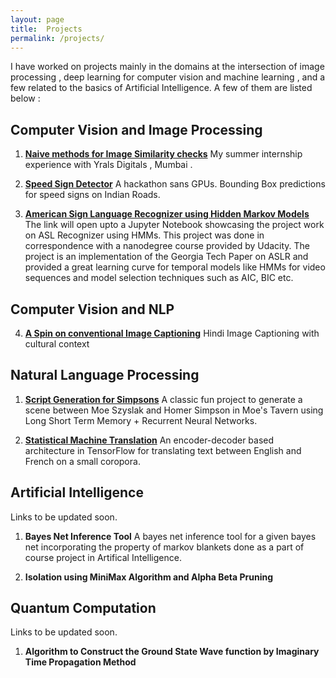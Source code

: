 ```yaml
---
layout: page
title:  Projects
permalink: /projects/
---
```


I have worked on projects mainly in the domains at the intersection of image processing , deep learning for computer vision and machine learning , and a few related to the basics of Artificial Intelligence. A few of them are listed below :

## Computer Vision and Image Processing 
 
1. [**Naive methods for Image Similarity checks**](/projects/yrals)
    My summer internship experience with Yrals Digitals , Mumbai .

2. [**Speed Sign Detector**](/projects/speedsign/) 
    A hackathon sans GPUs. Bounding Box predictions for speed signs on Indian Roads.
    
3. [**American Sign Language Recognizer using Hidden Markov Models**](/projects/aslr.html)
    The link will open upto a Jupyter Notebook showcasing the project work on ASL Recognizer using HMMs.
    This project was done in correspondence with a nanodegree course provided by Udacity. The project is an implementation of the Georgia Tech Paper on ASLR and provided a great learning curve for temporal models like HMMs for video sequences and model selection techniques such as AIC, BIC etc.


## Computer Vision and NLP
4. [**A Spin on conventional Image Captioning**](/projects/imgcaption/)
    Hindi Image Captioning with cultural context

## Natural Language Processing
1. [**Script Generation for Simpsons**](https://github.com/vishalgolcha/MoesTavern)
    A classic fun project to generate a scene between Moe Szyslak and Homer Simpson in Moe's Tavern using Long Short Term Memory + Recurrent Neural Networks.

2. [**Statistical Machine Translation**](https://github.com/vishalgolcha/NMT)
    An encoder-decoder based architecture in TensorFlow for translating text between English and French on a small coropora.

## Artificial Intelligence
    
Links to be updated soon.

1. **Bayes Net Inference Tool**
     A bayes net inference tool for a given bayes net incorporating the property of markov blankets done as a part of course project in Artifical Intelligence.

2. **Isolation using MiniMax Algorithm and Alpha Beta Pruning**

## Quantum Computation

Links to be updated soon.

1. **Algorithm to Construct the Ground State Wave function by Imaginary Time Propagation Method**